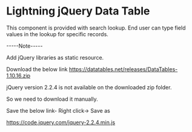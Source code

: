 # Lightning jQuery Data Table

This component is provided with search lookup. 
End user can type field values in the lookup for specific records.

-----Note-----

Add jQuery libraries as static resource.

Download the below link
https://datatables.net/releases/DataTables-1.10.16.zip

jQuery version 2.2.4 is not available on the downloaded zip folder.

So we need to download it manually.

Save the below link-  Right click-> Save as

https://code.jquery.com/jquery-2.2.4.min.js
